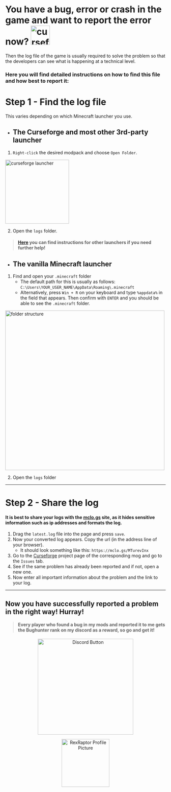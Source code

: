 # You have a bug, error or crash in the game and want to report the error now?      <img src="https://static.wikia.nocookie.net/minecraft_gamepedia/images/e/ea/Redstone_Bug.gif/revision/latest?cb=20201130224258" alt="curseforge launcher" width="60"/>

Then the log file of the game is usually required to solve the problem so that the developers can see what is happening at a technical level.

### Here you will find detailed instructions on how to find this file and how best to report it:

# Step 1 - Find the log file

This varies depending on which Minecraft launcher you use.

- ## The Curseforge and most other 3rd-party launcher

1. `Right-click` the desired modpack and choose `Open Folder`.
 
<img src="https://github.com/user-attachments/assets/caa685a0-6aa0-48fd-b417-ce087d068e7d" alt="curseforge launcher" width="200"/>

 2. Open the `logs` folder.


> #### [Here](https://www.bisecthosting.com/clients/index.php?rp=/knowledgebase/249/How-to-find-client-logs-on-modded-Minecraft-launchers.html) you can find instructions for other launchers if you need further help!


- ## The vanilla Minecraft launcher

 1. Find and open your `.minecraft` folder
     - The default path for this is usually as follows: `C:\Users\YOUR_USER_NAME\AppData\Roaming\.minecraft`
     - Alternatively, press `Win + R` on your keyboard and type `%appdata%` in the field that appears. Then confirm with `ENTER` and you should be able to see the `.minecraft` folder.

<img src="https://github.com/user-attachments/assets/030ed53d-ca27-41bc-bd14-6bbaf74cb86e" alt="folder structure" width="500"/>

2. Open the `logs` folder

----

# Step 2 - Share the log

#### It is best to share your logs with the [mclo.gs](https://mclo.gs/) site, as it hides sensitive information such as ip addresses and formats the log.

1. Drag the `latest.log` file into the page and press `save`.
2. Now your converted log appears. Copy the url (in the address line of your browser).
      - It should look something like this: `https://mclo.gs/MTurevInx`
3. Go to the [Curseforge](https://www.curseforge.com/members/xxrexraptorxx/projects) project page of the corresponding mog and go to the `Issues` tab.
4. See if the same problem has already been reported and if not, open a new one.
5. Now enter all important information about the problem and the link to your log.

----

## Now you have successfully reported a problem in the **right way**! Hurray!

> #### Every player who found a bug in my mods and reported it to me gets the **Bughunter** rank on my discord as a reward, so go and get it!

<p align="center">
  <a href="https://discord.gg/ycRJJk8EXV" title="Join our Discord!">
    <img src="https://i.imgur.com/S6yh9xW.png" alt="Discord Button" width="300"/>
  </a>
</p>

<p align="center">
  <a href="https://www.curseforge.com/members/xxrexraptorxx/projects" title="View RexRaptor's CurseForge Projects">
    <img src="https://static-cdn.jtvnw.net/jtv_user_pictures/f075d4c3-e77f-4224-9fbe-a334a5ce3d51-profile_image-150x150.png" alt="RexRaptor Profile Picture" width="150"/>
  </a>
</p>

